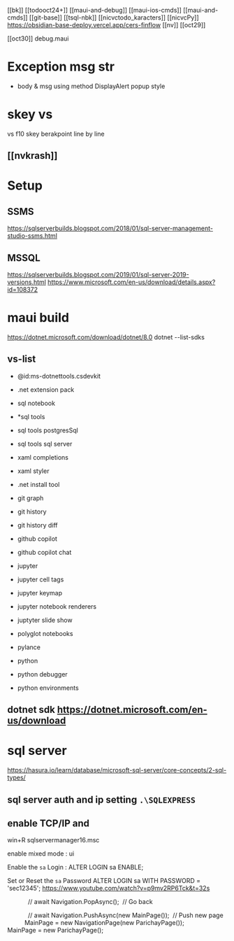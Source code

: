 [[bk]]
[[todooct24+]]
[[maui-and-debug]]
[[maui-ios-cmds]]
[[maui-and-cmds]]
[[git-base]]
[[tsql-nbk]]
[[nicvctodo_karacters]]
[[nicvcPy]]
https://obsidian-base-deploy.vercel.app/cers-finflow
[[nv]]
[[oct29]]

[[oct30]]
debug.maui
# Exception msg  str
* body   & msg 
using method DisplayAlert  popup  style 

# skey vs 
vs f10 skey  berakpoint line by line 




[[nvkrash]]
---

# Setup 


## SSMS 
https://sqlserverbuilds.blogspot.com/2018/01/sql-server-management-studio-ssms.html

## MSSQL 

https://sqlserverbuilds.blogspot.com/2019/01/sql-server-2019-versions.html
https://www.microsoft.com/en-us/download/details.aspx?id=108372



# maui build 
https://dotnet.microsoft.com/download/dotnet/8.0
dotnet --list-sdks

## vs-list
* @id:ms-dotnettools.csdevkit
* .net extension pack
*  sql notebook
* *sql tools
* sql tools postgresSql
* sql tools sql server 
* xaml completions 
* xaml styler 
* .net install tool

* git graph
* git history
* git history diff
* github copilot 
* github copilot chat 
* jupyter 
* jupyter cell tags 
* jupyter keymap
* jupyter notebook renderers
* juptyter slide show 
* polyglot notebooks
* pylance
* python
* python debugger
* python environments


## dotnet sdk https://dotnet.microsoft.com/en-us/download




# sql server
https://hasura.io/learn/database/microsoft-sql-server/core-concepts/2-sql-types/

## sql server auth and ip setting  **`.\SQLEXPRESS`**

## enable TCP/IP and

win+R
sqlservermanager16.msc

enable mixed mode :
ui 

Enable the `sa` Login :
ALTER LOGIN sa ENABLE;

Set or Reset the `sa` Password
ALTER LOGIN sa WITH PASSWORD = 'sec12345';
https://www.youtube.com/watch?v=p9mv2RP6Tck&t=32s

            // await Navigation.PopAsync();  // Go back

            // await Navigation.PushAsync(new MainPage());  // Push new page
             MainPage = new NavigationPage(new ParichayPage());
              MainPage = new ParichayPage();